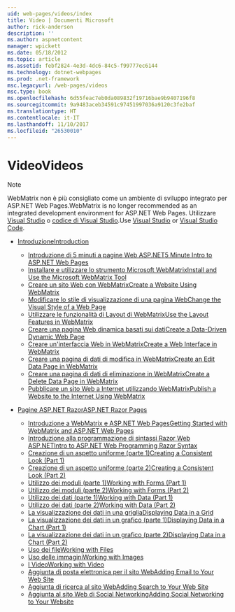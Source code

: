 ```yaml
---
uid: web-pages/videos/index
title: Video | Documenti Microsoft
author: rick-anderson
description: ''
ms.author: aspnetcontent
manager: wpickett
ms.date: 05/18/2012
ms.topic: article
ms.assetid: febf2824-4e3d-4dc6-84c5-f99777ec6144
ms.technology: dotnet-webpages
ms.prod: .net-framework
msc.legacyurl: /web-pages/videos
msc.type: book
ms.openlocfilehash: 6d55feac7eb0da089832f19716bae9b9407196f8
ms.sourcegitcommit: 9a9483aceb34591c97451997036a9120c3fe2baf
ms.translationtype: HT
ms.contentlocale: it-IT
ms.lasthandoff: 11/10/2017
ms.locfileid: "26530010"
---
```

<a name="videos"></a><span data-ttu-id="48450-102">Video</span><span class="sxs-lookup"><span data-stu-id="48450-102">Videos</span></span>
====================

> [!NOTE] 
> <span data-ttu-id="48450-103">WebMatrix non è più consigliato come un ambiente di sviluppo integrato per ASP.NET Web Pages.</span><span class="sxs-lookup"><span data-stu-id="48450-103">WebMatrix is no longer recommended as an integrated development environment for ASP.NET Web Pages.</span></span> <span data-ttu-id="48450-104">Utilizzare [Visual Studio](xref:aspnet/web-pages/overview/getting-started/program-asp-net-web-pages-in-visual-studio) o [codice di Visual Studio](https://code.visualstudio.com/).</span><span class="sxs-lookup"><span data-stu-id="48450-104">Use [Visual Studio](xref:aspnet/web-pages/overview/getting-started/program-asp-net-web-pages-in-visual-studio) or [Visual Studio Code](https://code.visualstudio.com/).</span></span>

- [<span data-ttu-id="48450-105">Introduzione</span><span class="sxs-lookup"><span data-stu-id="48450-105">Introduction</span></span>](introduction/index.md)

    - [<span data-ttu-id="48450-106">Introduzione di 5 minuti a pagine Web ASP.NET</span><span class="sxs-lookup"><span data-stu-id="48450-106">5 Minute Intro to ASP.NET Web Pages</span></span>](introduction/5-minute-introduction-to-aspnet-web-pages.md)
    - [<span data-ttu-id="48450-107">Installare e utilizzare lo strumento Microsoft WebMatrix</span><span class="sxs-lookup"><span data-stu-id="48450-107">Install and Use the Microsoft WebMatrix Tool</span></span>](introduction/install-and-use-the-microsoft-webmatrix-tool.md)
    - [<span data-ttu-id="48450-108">Creare un sito Web con WebMatrix</span><span class="sxs-lookup"><span data-stu-id="48450-108">Create a Website Using WebMatrix</span></span>](introduction/create-a-website-using-webmatrix.md)
    - [<span data-ttu-id="48450-109">Modificare lo stile di visualizzazione di una pagina Web</span><span class="sxs-lookup"><span data-stu-id="48450-109">Change the Visual Style of a Web Page</span></span>](introduction/change-the-visual-style-of-a-web-page.md)
    - [<span data-ttu-id="48450-110">Utilizzare le funzionalità di Layout di WebMatrix</span><span class="sxs-lookup"><span data-stu-id="48450-110">Use the Layout Features in WebMatrix</span></span>](introduction/use-the-layout-features-in-webmatrix.md)
    - [<span data-ttu-id="48450-111">Creare una pagina Web dinamica basati sui dati</span><span class="sxs-lookup"><span data-stu-id="48450-111">Create a Data-Driven Dynamic Web Page</span></span>](introduction/create-a-data-driven-dynamic-web-page.md)
    - [<span data-ttu-id="48450-112">Creare un'interfaccia Web in WebMatrix</span><span class="sxs-lookup"><span data-stu-id="48450-112">Create a Web Interface in WebMatrix</span></span>](introduction/create-a-web-interface-in-webmatrix.md)
    - [<span data-ttu-id="48450-113">Creare una pagina di dati di modifica in WebMatrix</span><span class="sxs-lookup"><span data-stu-id="48450-113">Create an Edit Data Page in WebMatrix</span></span>](introduction/create-an-edit-data-page-in-webmatrix.md)
    - [<span data-ttu-id="48450-114">Creare una pagina di dati di eliminazione in WebMatrix</span><span class="sxs-lookup"><span data-stu-id="48450-114">Create a Delete Data Page in WebMatrix</span></span>](introduction/create-a-delete-data-page-in-webmatrix.md)
    - [<span data-ttu-id="48450-115">Pubblicare un sito Web a Internet utilizzando WebMatrix</span><span class="sxs-lookup"><span data-stu-id="48450-115">Publish a Website to the Internet Using WebMatrix</span></span>](introduction/publish-a-website-to-the-internet-using-webmatrix.md)
- [<span data-ttu-id="48450-116">Pagine ASP.NET Razor</span><span class="sxs-lookup"><span data-stu-id="48450-116">ASP.NET Razor Pages</span></span>](aspnet-razor-pages/index.md)

    - [<span data-ttu-id="48450-117">Introduzione a WebMatrix e ASP.NET Web Pages</span><span class="sxs-lookup"><span data-stu-id="48450-117">Getting Started with WebMatrix and ASP.NET Web Pages</span></span>](aspnet-razor-pages/getting-started-with-webmatrix-and-aspnet-web-pages.md)
    - [<span data-ttu-id="48450-118">Introduzione alla programmazione di sintassi Razor Web ASP.NET</span><span class="sxs-lookup"><span data-stu-id="48450-118">Intro to ASP.NET Web Programming Razor Syntax</span></span>](aspnet-razor-pages/introduction-to-aspnet-web-programming-using-the-razor-syntax.md)
    - [<span data-ttu-id="48450-119">Creazione di un aspetto uniforme (parte 1)</span><span class="sxs-lookup"><span data-stu-id="48450-119">Creating a Consistent Look (Part 1)</span></span>](aspnet-razor-pages/creating-a-consistent-look-part-1.md)
    - [<span data-ttu-id="48450-120">Creazione di un aspetto uniforme (parte 2)</span><span class="sxs-lookup"><span data-stu-id="48450-120">Creating a Consistent Look (Part 2)</span></span>](aspnet-razor-pages/creating-a-consistent-look-part-2.md)
    - [<span data-ttu-id="48450-121">Utilizzo dei moduli (parte 1)</span><span class="sxs-lookup"><span data-stu-id="48450-121">Working with Forms (Part 1)</span></span>](aspnet-razor-pages/working-with-forms-part-1.md)
    - [<span data-ttu-id="48450-122">Utilizzo dei moduli (parte 2)</span><span class="sxs-lookup"><span data-stu-id="48450-122">Working with Forms (Part 2)</span></span>](aspnet-razor-pages/working-with-forms-part-2.md)
    - [<span data-ttu-id="48450-123">Utilizzo dei dati (parte 1)</span><span class="sxs-lookup"><span data-stu-id="48450-123">Working with Data (Part 1)</span></span>](aspnet-razor-pages/working-with-data-part-1.md)
    - [<span data-ttu-id="48450-124">Utilizzo dei dati (parte 2)</span><span class="sxs-lookup"><span data-stu-id="48450-124">Working with Data (Part 2)</span></span>](aspnet-razor-pages/working-with-data-part-2.md)
    - [<span data-ttu-id="48450-125">La visualizzazione dei dati in una griglia</span><span class="sxs-lookup"><span data-stu-id="48450-125">Displaying Data in a Grid</span></span>](aspnet-razor-pages/displaying-data-in-a-grid.md)
    - [<span data-ttu-id="48450-126">La visualizzazione dei dati in un grafico (parte 1)</span><span class="sxs-lookup"><span data-stu-id="48450-126">Displaying Data in a Chart (Part 1)</span></span>](aspnet-razor-pages/displaying-data-in-a-chart-part-1.md)
    - [<span data-ttu-id="48450-127">La visualizzazione dei dati in un grafico (parte 2)</span><span class="sxs-lookup"><span data-stu-id="48450-127">Displaying Data in a Chart (Part 2)</span></span>](aspnet-razor-pages/displaying-data-in-a-chart-part-2.md)
    - [<span data-ttu-id="48450-128">Uso dei file</span><span class="sxs-lookup"><span data-stu-id="48450-128">Working with Files</span></span>](aspnet-razor-pages/working-with-files.md)
    - [<span data-ttu-id="48450-129">Uso delle immagini</span><span class="sxs-lookup"><span data-stu-id="48450-129">Working with Images</span></span>](aspnet-razor-pages/working-with-images.md)
    - [<span data-ttu-id="48450-130">I Video</span><span class="sxs-lookup"><span data-stu-id="48450-130">Working with Video</span></span>](aspnet-razor-pages/working-with-video.md)
    - [<span data-ttu-id="48450-131">Aggiunta di posta elettronica per il sito Web</span><span class="sxs-lookup"><span data-stu-id="48450-131">Adding Email to Your Web Site</span></span>](aspnet-razor-pages/adding-email-to-your-web-site.md)
    - [<span data-ttu-id="48450-132">Aggiunta di ricerca al sito Web</span><span class="sxs-lookup"><span data-stu-id="48450-132">Adding Search to Your Web Site</span></span>](aspnet-razor-pages/adding-search-to-your-web-site.md)
    - [<span data-ttu-id="48450-133">Aggiunta al sito Web di Social Networking</span><span class="sxs-lookup"><span data-stu-id="48450-133">Adding Social Networking to Your Website</span></span>](aspnet-razor-pages/adding-social-networking-to-your-website.md)
